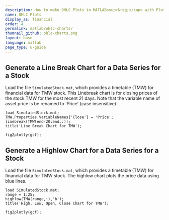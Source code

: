 ```yaml
---
description: How to make OHLC Plots in MATLAB<sup>&reg;</sup> with Plotly.
name: OHLC Plots
display_as: financial
order: 4
permalink: matlab/ohlc-charts/
thumnail_github: ohlc-charts.png
layout: base
language: matlab
page_type: u-guide
---
```



## Generate a Line Break Chart for a Data Series for a Stock

Load the file `SimulatedStock.mat`, which provides a timetable (TMW) for financial data for TMW stock. This Linebreak chart is for closing prices of the stock TMW for the most recent 21 days. Note that the variable name of asset price is be renamed to 'Price' (case insensitive).

```{matlab}
load SimulatedStock.mat;
TMW.Properties.VariableNames{'Close'} = 'Price';
linebreak(TMW(end-20:end,:));
title('Line Break Chart for TMW');

fig2plotly(gcf);
```

<!--------------------- EXAMPLE BREAK ------------------------->

## Generate a Highlow Chart for a Data Series for a Stock

Load the file `SimulatedStock.mat`, which provides a timetable (TMW) for financial data for TMW stock. The highlow chart plots the price data using blue lines.

```{matlab}
load SimulatedStock.mat;
range = 1:25;
highlow(TMW(range,:),'b');
title('High, Low, Open, Close Chart for TMW');

fig2plotly(gcf);
```

<!--------------------- EXAMPLE BREAK ------------------------->
